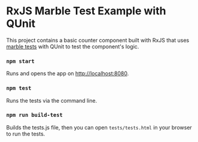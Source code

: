 # RxJS Marble Test Example with QUnit

This project contains a basic counter component built with RxJS that uses [marble tests](https://github.com/ReactiveX/rxjs/blob/master/doc/writing-marble-tests.md) with QUnit to test the component's logic.

### `npm start`

Runs and opens the app on [http://localhost:8080](http://localhost:8080).

### `npm test`

Runs the tests via the command line.

### `npm run build-test`

Builds the tests.js file, then you can open `tests/tests.html` in your browser to run the tests.